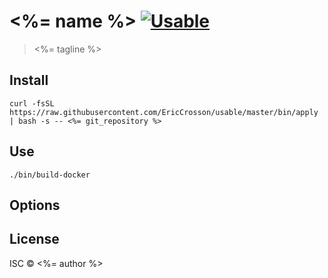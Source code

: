 # <%= name %> [![Usable](https://img.shields.io/badge/is-usable-8e74b2.svg)](https://github.com/ericcrosson/usable)

> <%= tagline %>

## Install


``` {.sourceCode .bash}
curl -fsSL https://raw.githubusercontent.com/EricCrosson/usable/master/bin/apply | bash -s -- <%= git_repository %>
```

## Use

``` {.sourceCode .bash}
./bin/build-docker
```

## Options

## License

ISC © <%= author %>
